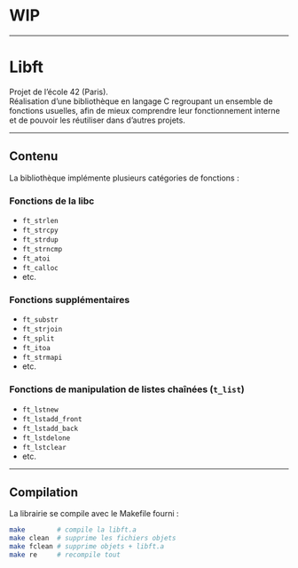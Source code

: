 # WIP

---

# Libft

Projet de l’école 42 (Paris).  
Réalisation d’une bibliothèque en langage C regroupant un ensemble de fonctions usuelles, afin de mieux comprendre leur fonctionnement interne et de pouvoir les réutiliser dans d’autres projets.

---

## Contenu

La bibliothèque implémente plusieurs catégories de fonctions :

### Fonctions de la libc
- `ft_strlen`
- `ft_strcpy`
- `ft_strdup`
- `ft_strncmp`
- `ft_atoi`
- `ft_calloc`
- etc.

### Fonctions supplémentaires
- `ft_substr`
- `ft_strjoin`
- `ft_split`
- `ft_itoa`
- `ft_strmapi`
- etc.

### Fonctions de manipulation de listes chaînées (`t_list`)
- `ft_lstnew`
- `ft_lstadd_front`
- `ft_lstadd_back`
- `ft_lstdelone`
- `ft_lstclear`
- etc.

---

## Compilation

La librairie se compile avec le Makefile fourni :

```bash
make        # compile la libft.a
make clean  # supprime les fichiers objets
make fclean # supprime objets + libft.a
make re     # recompile tout
